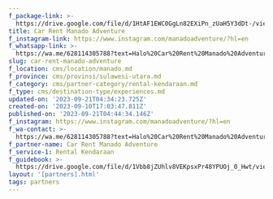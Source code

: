 ```yaml
---
f_package-link: >-
  https://drive.google.com/file/d/1HtAF1EWC0GgLn82EXiPn_zUaH5Y3dDt-/view?usp=drive_link
title: Car Rent Manado Adventure
f_instagram-link: https://www.instagram.com/manadoadventure/?hl=en
f_whatsapp-link: >-
  https://wa.me/628114305788?text=Halo%20Car%20Rent%20Manado%20Adventure,%20saya%20dapat%20info%20dari%20@loocale.id%20dan%20punya%20pertanyaan
slug: car-rent-manado-adventure
f_location: cms/location/manado.md
f_province: cms/provinsi/sulawesi-utara.md
f_category: cms/partner-category/rental-kendaraan.md
f_type: cms/destination-type/experiences.md
updated-on: '2023-09-21T04:34:23.725Z'
created-on: '2023-09-10T17:03:47.811Z'
published-on: '2023-09-21T04:44:34.146Z'
f_instagram: https://www.instagram.com/manadoadventure/?hl=en
f_wa-contact: >-
  https://wa.me/628114305788?text=Halo%20Car%20Rent%20Manado%20Adventure,%20saya%20dapat%20info%20dari%20@loocale.id%20dan%20punya%20pertanyaan
f_partner-name: Car Rent Manado Adventure
f_service-1: Rental Kendaraan
f_guidebook: >-
  https://drive.google.com/file/d/1Vbb8jZUhlv8VEKpsxPr48YPUOj_0_Hwt/view?usp=drive_link
layout: '[partners].html'
tags: partners
---
```



